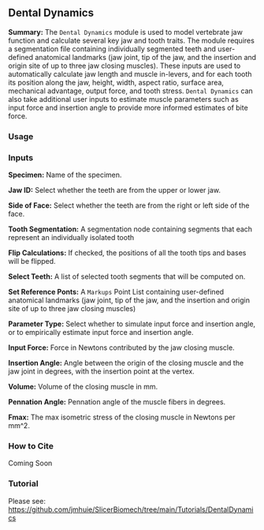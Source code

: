 ## Dental Dynamics

**Summary:** The `Dental Dynamics` module is used to model vertebrate jaw function and calculate several key jaw and tooth traits. 
The module requires a segmentation file containing individually segmented teeth and user-defined anatomical landmarks (jaw joint, tip of the jaw, and the insertion and origin site of up to three jaw closing muscles). 
These inputs are used to automatically calculate jaw length and muscle in-levers, and for each tooth its position along the jaw, height, width, aspect ratio, surface area, mechanical advantage, output force, and tooth stress. 
`Dental Dynamics` can also take additional user inputs to estimate muscle parameters such as input force and insertion angle to provide more informed estimates of bite force.

### Usage

### Inputs

**Specimen:** Name of the specimen.

**Jaw ID:** Select whether the teeth are from the upper or lower jaw.

**Side of Face:** Select whether the teeth are from the right or left side of the face.

**Tooth Segmentation:** A segmentation node containing segments that each represent an individually isolated tooth

**Flip Calculations:** If checked, the positions of all the tooth tips and bases will be flipped.

**Select Teeth:** A list of selected tooth segments that will be computed on.

**Set Reference Ponts:** A `Markups` Point List containing user-defined anatomical landmarks (jaw joint, tip of the jaw, and the insertion and origin site of up to three jaw closing muscles)

**Parameter Type:** Select whether to simulate input force and insertion angle, or to empirically estimate input force and insertion angle.

**Input Force:** Force in Newtons contributed by the jaw closing muscle.

**Insertion Angle:** Angle between the origin of the closing muscle and the jaw joint in degrees, with the insertion point at the vertex.

**Volume:** Volume of the closing muscle in mm.

**Pennation Angle:** Pennation angle of the muscle fibers in degrees.

**Fmax:** The max isometric stress of the closing muscle in Newtons per mm^2.

### How to Cite

Coming Soon

### Tutorial

Please see: https://github.com/jmhuie/SlicerBiomech/tree/main/Tutorials/DentalDynamics



